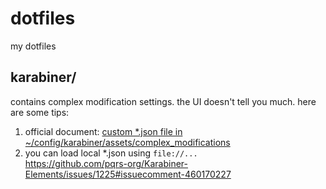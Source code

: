 # dotfiles
my dotfiles

## karabiner/
contains complex modification settings. the UI doesn't tell you much. here are some tips:
1. official document: [custom *.json file in ~/config/karabiner/assets/complex_modifications](https://karabiner-elements.pqrs.org/docs/json/root-data-structure/#custom-json-file-in-configkarabinerassetscomplex_modifications)
2. you can load local *.json using `file://...`  
https://github.com/pqrs-org/Karabiner-Elements/issues/1225#issuecomment-460170227
